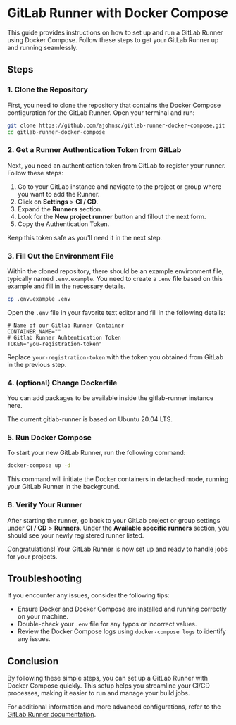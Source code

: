 # GitLab Runner with Docker Compose

This guide provides instructions on how to set up and run a GitLab Runner using Docker Compose. Follow these steps to get your GitLab Runner up and running seamlessly.

## Steps

### 1. Clone the Repository
First, you need to clone the repository that contains the Docker Compose configuration for the GitLab Runner. Open your terminal and run:

```bash
git clone https://github.com/ajohnsc/gitlab-runner-docker-compose.git
cd gitlab-runner-docker-compose
```

### 2. Get a Runner Authentication Token from GitLab
Next, you need an authentication token from GitLab to register your runner. Follow these steps:

1. Go to your GitLab instance and navigate to the project or group where you want to add the Runner.
2. Click on **Settings** > **CI / CD**.
3. Expand the **Runners** section.
4. Look for the **New project runner** button and fillout the next form.
5. Copy the Authentication Token.

Keep this token safe as you'll need it in the next step.

### 3. Fill Out the Environment File
Within the cloned repository, there should be an example environment file, typically named `.env.example`. You need to create a `.env` file based on this example and fill in the necessary details.

```bash
cp .env.example .env
```

Open the `.env` file in your favorite text editor and fill in the following details:

```env
# Name of our Gitlab Runner Container
CONTAINER_NAME=""
# Gitlab Runner Auhtentication Token
TOKEN="you-registration-token"
```

Replace `your-registration-token` with the token you obtained from GitLab in the previous step.

### 4. (optional) Change Dockerfile
You can add packages to be available inside the gitlab-runner instance here.

The current gitlab-runner is based on Ubuntu 20.04 LTS.

### 5. Run Docker Compose
To start your new GitLab Runner, run the following command:

```bash
docker-compose up -d
```

This command will initiate the Docker containers in detached mode, running your GitLab Runner in the background.

### 6. Verify Your Runner
After starting the runner, go back to your GitLab project or group settings under **CI / CD** > **Runners**. Under the **Available specific runners** section, you should see your newly registered runner listed.

Congratulations! Your GitLab Runner is now set up and ready to handle jobs for your projects.

## Troubleshooting
If you encounter any issues, consider the following tips:

- Ensure Docker and Docker Compose are installed and running correctly on your machine.
- Double-check your `.env` file for any typos or incorrect values.
- Review the Docker Compose logs using `docker-compose logs` to identify any issues.

## Conclusion
By following these simple steps, you can set up a GitLab Runner with Docker Compose quickly. This setup helps you streamline your CI/CD processes, making it easier to run and manage your build jobs.

For additional information and more advanced configurations, refer to the [GitLab Runner documentation](https://docs.gitlab.com/runner/).
